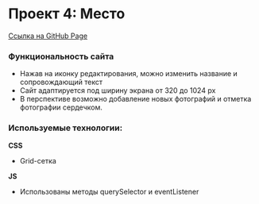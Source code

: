 # Проект 4: Место
[Ссылка на GitHub Page](https://infeda.github.io/mesto/)

### Функциональность сайта

* Нажав на иконку редактирования, можно изменить название и сопровождающий текст
* Сайт адаптируется под ширину экрана от 320 до 1024 px
* В перспективе возможно добавление новых фотографий и отметка фотографии сердечком.

### Используемые технологии:

**CSS**

* Grid-сетка

**JS**

* Использованы методы querySelector и eventListener